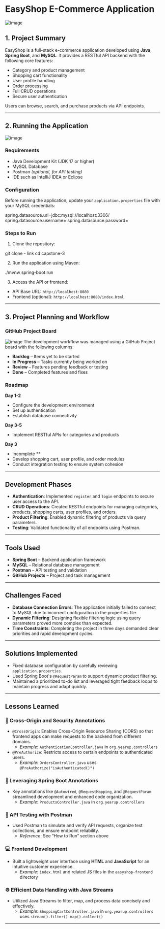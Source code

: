 # EasyShop E-Commerce Application


[
](https://sdmntprpolandcentral.oaiusercontent.com/files/00000000-9c0c-620a-a6b3-3ed0afe8f5c9/raw?se=2025-06-27T15%3A08%3A27Z&sp=r&sv=2024-08-04&sr=b&scid=11011262-f2ed-5707-99e4-41921157d583&skoid=f28c0102-4d9d-4950-baf0-4a8e5f6cf9d4&sktid=a48cca56-e6da-484e-a814-9c849652bcb3&skt=2025-06-26T17%3A31%3A41Z&ske=2025-06-27T17%3A31%3A41Z&sks=b&skv=2024-08-04&sig=eW2ID1faNL/GEwj6VtjiSnWGecL7kNWxvpDHrr46chA%3D)![image](https://github.com/user-attachments/assets/88a43c59-298e-41ed-a6cc-4261c3f2cb4b)
## 1. Project Summary

EasyShop is a full-stack e-commerce application developed using **Java**, **Spring Boot**, and **MySQL**. It provides a RESTful API backend with the following core features:

- Category and product management  
- Shopping cart functionality  
- User profile handling  
- Order processing  
- Full CRUD operations  
- Secure user authentication  

Users can browse, search, and purchase products via API endpoints.

---

## 2. Running the Application
![image](https://github.com/user-attachments/assets/c59ea0aa-1abd-41f7-9bf7-7a7bda06b7b6)
### Requirements

- Java Development Kit (JDK 17 or higher)  
- MySQL Database  
- Postman *(optional, for API testing)*  
- IDE such as IntelliJ IDEA or Eclipse  

### Configuration

Before running the application, update your `application.properties` file with your MySQL credentials:

spring.datasource.url=jdbc:mysql://localhost:3306/
spring.datasource.username=<your-username>
spring.datasource.password=<your-password>



### Steps to Run

1. Clone the repository:

git clone - link
cd capstone-3


2. Run the application using Maven:

./mvnw spring-boot:run


3. Access the API or frontend:

- API Base URL: `http://localhost:8080`
- Frontend (optional): `http://localhost:8080/index.html`

---

## 3. Project Planning and Workflow

### GitHub Project Board
![image](https://github.com/user-attachments/assets/32426f2d-b422-487d-bbe8-d7e6c4b09314)
The development workflow was managed using a GitHub Project board with the following columns:

- **Backlog** – Items yet to be started  
- **In Progress** – Tasks currently being worked on  
- **Review** – Features pending feedback or testing  
- **Done** – Completed features and fixes  

### Roadmap

**Day 1-2**  
- Configure the development environment  
- Set up authentication  
- Establish database connectivity  

**Day 3-5**  
- Implement RESTful APIs for categories and products  

**Day 3** 
- Incomplete **
- Develop shopping cart, user profile, and order modules  
- Conduct integration testing to ensure system cohesion  

---
## Development Phases

- **Authentication**: Implemented `register` and `login` endpoints to secure user access to the API.  
- **CRUD Operations**: Created RESTful endpoints for managing categories, products, shopping carts, user profiles, and orders.  
- **Product Filtering**: Enabled dynamic filtering of products via query parameters.  
- **Testing**: Validated functionality of all endpoints using Postman.

---

## Tools Used

- **Spring Boot** – Backend application framework  
- **MySQL** – Relational database management  
- **Postman** – API testing and validation  
- **GitHub Projects** – Project and task management

---

## Challenges Faced

- **Database Connection Errors**: The application initially failed to connect to MySQL due to incorrect configuration in the properties file.  
- **Dynamic Filtering**: Designing flexible filtering logic using query parameters proved more complex than expected.  
- **Time Constraints**: Completing the project in three days demanded clear priorities and rapid development cycles.

---

## Solutions Implemented

- Fixed database configuration by carefully reviewing `application.properties`.  
- Used Spring Boot's `@RequestParam` to support dynamic product filtering.  
- Maintained a prioritized to-do list and leveraged tight feedback loops to maintain progress and adapt quickly.

---

## Lessons Learned

### 🔐 Cross-Origin and Security Annotations
- `@CrossOrigin`: Enables Cross-Origin Resource Sharing (CORS) so that frontend apps can make requests to the backend from different domains.  
  - *Example*: `AuthenticationController.java` in `org.yearup.controllers`  
- `@PreAuthorize`: Restricts access to certain endpoints to authenticated users.  
  - *Example*: `OrdersController.java` uses `@PreAuthorize("isAuthenticated()")`

### 🧰 Leveraging Spring Boot Annotations
- Key annotations like `@Autowired`, `@RequestMapping`, and `@RequestParam` streamlined development and enhanced code organization.  
  - *Example*: `ProductsController.java` in `org.yearup.controllers`

### 🔬 API Testing with Postman
- Used Postman to simulate and verify API requests, organize test collections, and ensure endpoint reliability.  
  - *Reference*: See “How to Run” section above

### 💻 Frontend Development
- Built a lightweight user interface using **HTML** and **JavaScript** for an intuitive customer experience.  
  - *Example*: `index.html` and related JS files in the `easyshop-frontend` directory

### ⚙️ Efficient Data Handling with Java Streams
- Utilized Java Streams to filter, map, and process data concisely and effectively.  
  - *Example*: `ShoppingCartController.java` in `org.yearup.controllers` uses `stream().filter().map().collect()`

---
